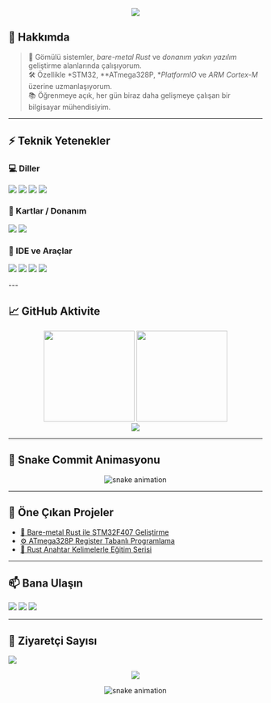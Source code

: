<!-- PROFİL BANNER -->
<p align="center">
  <img src="https://capsule-render.vercel.app/api?type=waving&color=0:FF6B6B,100:4ECDC4&height=200&section=header&text=Merhaba%20Ben%20Halil%20%C3%87ak%C4%B1c%C4%B1&fontSize=40&fontColor=F8F8FF&fontAlignY=35&animation=twinkling" />
</p>

## 🧠 Hakkımda

> 🎯 Gömülü sistemler, *bare-metal Rust* ve *donanım yakın yazılım* geliştirme alanlarında çalışıyorum.  
> 🛠 Özellikle *STM32, **ATmega328P, **PlatformIO* ve *ARM Cortex-M* üzerine uzmanlaşıyorum.  
> 📚 Öğrenmeye açık, her gün biraz daha gelişmeye çalışan bir bilgisayar mühendisiyim.

---



## ⚡ Teknik Yetenekler

### 💻 Diller
<p>
  <img src="https://img.shields.io/badge/C-00599C?style=for-the-badge&logo=c&logoColor=white"/>
  <img src="https://img.shields.io/badge/C++-00599C?style=for-the-badge&logo=c%2B%2B&logoColor=white"/>
  <img src="https://img.shields.io/badge/Rust-000000?style=for-the-badge&logo=rust&logoColor=white"/>
  <img src="https://img.shields.io/badge/Java-007396?style=for-the-badge&logo=java&logoColor=white"/>
</p>

### 🔩 Kartlar / Donanım
<p>
  <img src="https://img.shields.io/badge/STM32-03234B?style=for-the-badge&logo=stmicroelectronics&logoColor=white"/>
  <img src="https://img.shields.io/badge/ATmega328P-000000?style=for-the-badge&logo=atmel&logoColor=white"/>
</p>

### 🧰 IDE ve Araçlar
<p>
  <img src="https://img.shields.io/badge/PlatformIO-000000?style=for-the-badge&logo=platformio&logoColor=white"/>
  <img src="https://img.shields.io/badge/VSCode-007ACC?style=for-the-badge&logo=visual-studio-code&logoColor=white"/>
  <img src="https://img.shields.io/badge/CLion-000000?style=for-the-badge&logo=jetbrains&logoColor=white"/>
  <img src="https://img.shields.io/badge/STM32CubeIDE-0A112D?style=for-the-badge&logo=stmicroelectronics&logoColor=white"/>
</p>
---

## 📈 GitHub Aktivite

<div align="center">
  <img src="https://github-readme-stats.vercel.app/api?username=hllckc&show_icons=true&theme=tokyonight&hide_border=true&border_radius=20" height="180px"/>
  <img src="https://github-readme-stats.vercel.app/api/top-langs/?username=hllckc&layout=compact&theme=tokyonight&hide_border=true&border_radius=20" height="180px"/>
</div>

<div align="center">
  <img src="https://streak-stats.demolab.com?user=hllckc&theme=tokyonight&hide_border=true&border_radius=20&date_format=j%20M%5B%20Y%5D" />
</div>

---

## 🐍 Snake Commit Animasyonu
<p align="center">
  <img src="https://hllckc.github.io/hllckc/github-contribution-grid-snake.svg" alt="snake animation" />
</p>


---

## 🚀 Öne Çıkan Projeler

- [🧠 Bare-metal Rust ile STM32F407 Geliştirme](https://github.com/hllckc/stm32f407-baremetal-rust)
- [⚙ ATmega328P Register Tabanlı Programlama](https://github.com/hllckc/atmega328p-registers)
- [🔐 Rust Anahtar Kelimelerle Eğitim Serisi](https://github.com/hllckc/rust-keyword-examples)

---

## 📫 Bana Ulaşın

<p align="left">
  <a href="mailto:halil@example.com"><img src="https://img.shields.io/badge/e--posta-DarkRed?style=for-the-badge&logo=gmail&logoColor=white"/></a>
  <a href="https://linkedin.com/in/halil"><img src="https://img.shields.io/badge/LinkedIn-0A66C2?style=for-the-badge&logo=linkedin&logoColor=white"/></a>
  <a href="https://youtube.com/@halil"><img src="https://img.shields.io/badge/Youtube-FF0000?style=for-the-badge&logo=youtube&logoColor=white"/></a>
</p>

---

## 👀 Ziyaretçi Sayısı

<p align="left">
  <img src="https://visitor-badge.laobi.icu/badge?page_id=hllckc.hllckc" />
</p>

<p align="center">
  <img src="https://capsule-render.vercel.app/api?type=waving&color=0:4ECDC4,100:FF6B6B&height=150&section=footer"/>
</p>

<p align="center">
  <img src="https://hllckc.github.io/hllckc/github-contribution-grid-snake.svg" alt="snake animation" />
</p>
